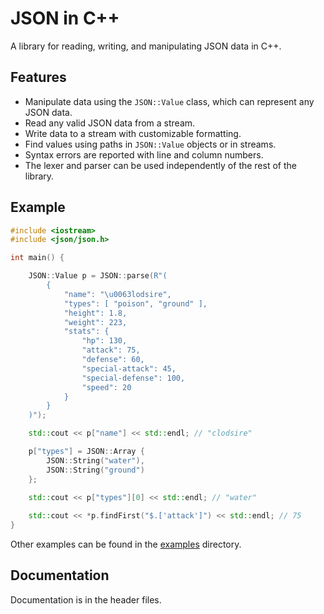 # JSON in C++

A library for reading, writing, and manipulating JSON data in C++.

## Features

- Manipulate data using the `JSON::Value` class, which can represent any JSON data.
- Read any valid JSON data from a stream.
- Write data to a stream with customizable formatting.
- Find values using paths in `JSON::Value` objects or in streams.
- Syntax errors are reported with line and column numbers.
- The lexer and parser can be used independently of the rest of the library.

## Example

```cpp
#include <iostream>
#include <json/json.h>

int main() {

    JSON::Value p = JSON::parse(R"(
        {
            "name": "\u0063lodsire",
            "types": [ "poison", "ground" ],
            "height": 1.8,
            "weight": 223,
            "stats": {
                "hp": 130,
                "attack": 75,
                "defense": 60,
                "special-attack": 45,
                "special-defense": 100,
                "speed": 20
            }
        }
    )");

    std::cout << p["name"] << std::endl; // "clodsire"

    p["types"] = JSON::Array {
        JSON::String("water"),
        JSON::String("ground")
    };

    std::cout << p["types"][0] << std::endl; // "water"
    
    std::cout << *p.findFirst("$.['attack']") << std::endl; // 75
}
```

Other examples can be found in the [examples](examples) directory.

## Documentation

Documentation is in the header files.